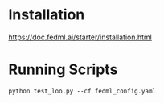 # Installation
https://doc.fedml.ai/starter/installation.html

# Running Scripts
```
python test_loo.py --cf fedml_config.yaml
```
